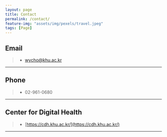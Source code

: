 ```yaml
---
layout: page
title: Contact
permalink: /contact/
feature-img: "assets/img/pexels/travel.jpeg"
tags: [Page]
---
```


## Email
> - [wycho@khu.ac.kr](mailto:wycho@khu.ac.kr)
***

## Phone
> - 02-961-0680
***

## Center for Digital Health
> - [https://cdh.khu.ac.kr/](https://cdh.khu.ac.kr/)
***
